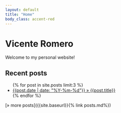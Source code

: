 ```yaml
---
layout: default
title: "Home"
body_class: accent-red
---
```


# Vicente Romero

Welcome to my personal website!

## Recent posts

<ul class="post-list">
  {% for post in site.posts limit:3 %}
    <li class="post-list__item">
      <a href="{{post.url}}">{{post.date | date: "%Y-%m-%d"}} &raquo; {{post.title}}</a>
    </li>
  {% endfor %}
</ul>

[&raquo; more posts]({{site.baseurl}}{% link posts.md%})
